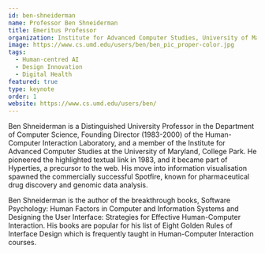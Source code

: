 ```yaml
---
id: ben-shneiderman
name: Professor Ben Shneiderman
title: Emeritus Professor
organization: Institute for Advanced Computer Studies, University of Maryland
image: https://www.cs.umd.edu/users/ben/ben_pic_proper-color.jpg
tags:
  - Human-centred AI
  - Design Innovation
  - Digital Health
featured: true
type: keynote
order: 1
website: https://www.cs.umd.edu/users/ben/
---
```


Ben Shneiderman is a Distinguished University Professor in the Department of Computer Science, Founding Director (1983-2000) of the Human-Computer Interaction Laboratory, and a member of the Institute for Advanced Computer Studies at the University of Maryland, College Park. He pioneered the highlighted textual link in 1983, and it became part of Hyperties, a precursor to the web. His move into information visualisation spawned the commercially successful Spotfire, known for pharmaceutical drug discovery and genomic data analysis.

Ben Shneiderman is the author of the breakthrough books, Software Psychology: Human Factors in Computer and Information Systems and Designing the User Interface: Strategies for Effective Human-Computer Interaction. His books are popular for his list of Eight Golden Rules of Interface Design which is frequently taught in Human-Computer Interaction courses.
